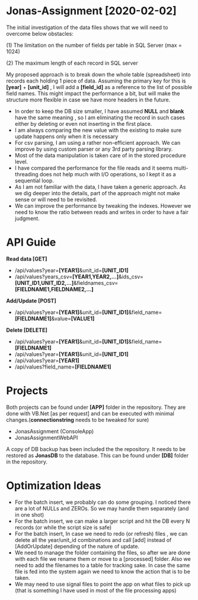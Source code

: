 # Jonas-Assignment [2020-02-02]

The initial investigation of the data files shows that we will need to overcome below obstacles:

(1) The limitation on the number of fields per table in SQL Server (max = 1024)

(2) The maximum length of each record in SQL server  

 
My proposed approach is to break down the whole table (spreadsheet) into records each holding 1 piece of data. Assuming the primary key for this is **[year]** + **[unit_id]** , I will add a **[field_id]** as a reference to the list of possible field names. This might impact the performance a bit, but will make the structure more flexible in case we have more headers in the future.


* In order to keep the DB size smaller, I have assumed **NULL** and **blank** have the same meaning , so I am eliminating the record in such cases either by deleting or even not inserting in the first place.
* I am always comparing the new value with the existing to make sure update happens only when it is necessary
* For csv parsing, I am using a rather non-efficient approach. We can improve by using custom parser or any 3rd party parsing library.
* Most of the data manipulation is taken care of in the stored procedure level.
* I have compared the performance for the file reads and it seems multi-threading does not help much with I/O  operations, so I kept it as a sequential loop.
* As I am not familiar with the data, I have taken a generic approach. As we dig deeper into the details, part of the approach might not make sense or will need to be revisited. 
* We can improve the performance by tweaking the indexes. However we need to know the ratio between reads and writes in order to have a fair judgment.  

# API Guide 

**Read data [GET]**

* /api/values?year=**[YEAR1]**&unit_id=**[UNIT_ID1]**
* /api/values?years_csv=**[YEAR1,YEAR2,...]**&ids_csv=**[UNIT_ID1,UNIT_ID2,...]**&fieldnames_csv=**[FIELDNAME1,FIELDNAME2,...]**

**Add/Update  [POST]**

* /api/values?year=**[YEAR1]**&unit_id=**[UNIT_ID1]**&field_name=**[FIELDNAME1]**&value=**[VALUE1]**

**Delete  [DELETE]**

* /api/values?year=**[YEAR1]**&unit_id=**[UNIT_ID1]**&field_name=**[FIELDNAME1]**
* /api/values?year=**[YEAR1]**&unit_id=**[UNIT_ID1]**
* /api/values?year=**[YEAR1]**
* /api/values?field_name=**[FIELDNAME1]**

# Projects 

Both projects can be found under **[APP]** folder in the repository. They are done with VB.Net [as per request] and can be executed with minimal changes.(**connectionstring** needs to be tweaked for sure)

* JonasAssignment (ConsoleApp) 
* JonasAssignmentWebAPI

A copy of DB backup has been included the the repository. It needs to be restored as **JonasDB** to the database. This can be found under **[DB]** folder in the repository. 

# Optimization Ideas
  * For the batch insert, we probably can do some grouping. I noticed there are a lot of NULLs and ZEROs. So we may handle them separately (and in one shot) 
  * For the batch insert, we can make a larger script and hit the DB every N records (or while the script size is safe)
  * For the batch insert, In case we need to redo (or refresh) files , we can delete all the year/unit_id combinations and call [add] instead of [AddOrUpdate] depending of the nature of update.
  * We need to manage the folder containing the files, so after we are done with each file we rename them or move to a [processed] folder. Also we need to add the filenames to a table for tracking sake. In case the same file is fed into the system again we need to know the action that is to be taken.
  * We may need to use signal files to point the app on what files to pick up (that is something I have used in most of the file processing apps)

 



